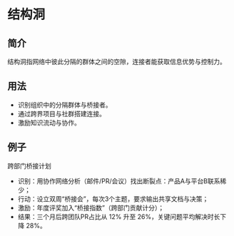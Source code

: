 # 结构洞

## 简介
结构洞指网络中彼此分隔的群体之间的空隙，连接者能获取信息优势与控制力。

## 用法
- 识别组织中的分隔群体与桥接者。
- 通过跨界项目与社群搭建连接。
- 激励知识流动与协作。

## 例子
跨部门桥接计划

- 识别：用协作网络分析（邮件/PR/会议）找出断裂点：产品A与平台B联系稀少；
- 行动：设立双周“桥接会”，每次3个主题，要求输出共享文档与决策；
- 激励：年度评奖加入“桥接指数”（跨部门贡献计分）；
- 结果：三个月后跨团队PR占比从 12% 升至 26%，关键问题平均解决时长下降 28%。

